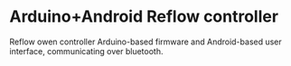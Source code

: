 Arduino+Android Reflow controller
=================================

Reflow owen controller Arduino-based firmware and Android-based user interface, communicating over bluetooth.